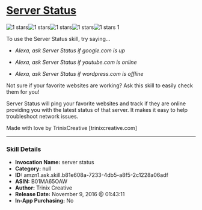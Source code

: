 # [Server Status](http://alexa.amazon.com/#skills/amzn1.ask.skill.b81e608a-7233-4db5-a8f5-2c1228a06adf)
![1 stars](../../images/ic_star_black_18dp_1x.png)![1 stars](../../images/ic_star_border_black_18dp_1x.png)![1 stars](../../images/ic_star_border_black_18dp_1x.png)![1 stars](../../images/ic_star_border_black_18dp_1x.png)![1 stars](../../images/ic_star_border_black_18dp_1x.png) 1

To use the Server Status skill, try saying...

* *Alexa, ask Server Status if google.com is up*

* *Alexa, ask Server Status if youtube.com is online*

* *Alexa, ask Server Status if wordpress.com is offline*

Not sure if your favorite websites are working? Ask this skill to easily check them for you!

Server Status will ping your favorite websites and track if they are online providing you with the latest status of that server. It makes it easy to help troubleshoot network issues.

Made with love by TrinixCreative [trinixcreative.com]

***

### Skill Details

* **Invocation Name:** server status
* **Category:** null
* **ID:** amzn1.ask.skill.b81e608a-7233-4db5-a8f5-2c1228a06adf
* **ASIN:** B01MA65OAW
* **Author:** Trinix Creative
* **Release Date:** November 9, 2016 @ 01:43:11
* **In-App Purchasing:** No
